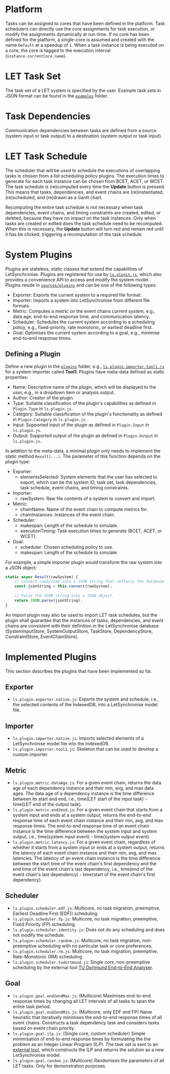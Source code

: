 # Platform
Tasks can be assigned to cores that have been defined in the platform. Task schedulers
can directly use the core assignments for task execution, or modify the assignments
dynamically at run-time. If no core has been defined for the platform, a single-core is 
assumed and created with the name `Default` at a speedup of `1`. When a task instance 
is being executed on a core, the core is tagged to the execution interval (`instance.currentCore.name`).


# LET Task Set
The task set of a LET system is specified by the user.
Example task sets in JSON format can be found in the [`examples`](../examples) folder.


# Task Dependencies
Communication dependencies between tasks are defined from a source (system input or task output)
to a destination (system output or task input).


# LET Task Schedule
The scheduler that will be used to schedule the executions of overlapping tasks is chosen from a list scheduling policy plugins.
The execution times to generate for each task instance can be chosen from BCET, ACET, or WCET.
The task schedule is (re)computed every time the **Update** button is pressed. 
This means that tasks, dependencies, and event chains are (re)instantiated, (re)scheduled, and (re)drawn as a Gantt chart. 

Recomputing the entire task schedule is not necessary when task dependencies, event chains, and timing constraints are created, edited, or deleted,
because they have no impact on the task instances. 
Only when tasks are created or edited does the task schedule need to be recomputed.
When this is necessary, the **Update** button will turn red and remain red until it has be clicked, triggering a recomputation of the task schedule.


# System Plugins
Plugins are stateless, static classes that extend the capabilities of LetSynchronise.
Plugins are registered for use by [`ls.plugin.js`](../sources/plugins/ls.plugin.js), 
which also provides a convenience API to access and modify the system model.
Plugins reside in [`sources/plugins`](../sources/plugins) and can be one of the following types:
* Exporter: Exports the current system to a required file format.
* Importer: Imports a system into LetSynchronise from different file formats.
* Metric: Computes a metric on the event chains current system, e.g., data age, end-to-end response time, and communication latency. 
* Scheduler: Schedules the current system according to a scheduling policy, e.g., fixed-priority, rate monotonic, or earliest deadline first.
* Goal: Optimises the current system according to a goal, e.g., minimise end-to-end response times.

## Defining a Plugin
Define a new plugin in the [`plugins`](../sources/plugins) folder, e.g., 
[`ls.plugin.importer.tool1.js`](../sources/plugins/ls.plugin.importer.tool1.js) 
for a system importer called **Tool1**. Plugins have meta-data defined as static properties:
* Name: Descriptive name of the plugin, which will be displayed to the user, e.g., in a dropdown item or analysis output.
* Author: Creator of the plugin.
* Type: Suitable classification of the plugin's capabilities as defined in `Plugin.Type` in `ls.plugin.js`.
* Category: Suitable classification of the plugin's functionality as defined in `Plugin.Category` in `ls.plugin.js`.
* Input: Supported input of the plugin as defined in `Plugin.Input` in `ls.plugin.js`.
* Output: Supported output of the plugin as defined in `Plugin.Output` in `ls.plugin.js`.

In addition to the meta-data, a minimal plugin only needs to implement the static method `Result(...)`.
The parameter of this function depends on the plugin type:
* Exporter: 
  * elementsSelected: System elements that the user has selected to export, which can be the system IO, task set, task dependencies, task schedule, event chains, and timing constraints.
* Importer: 
  * rawSystem: Raw file contents of a system to convert and import.
* Metric: 
  * chainName: Name of the event chain to compute metrics for. 
  * chainInstances: Instances of the event chain.
* Scheduler: 
  * makespan: Length of the schedule to simulate.
  * executionTiming: Task execution times to generate (BCET, ACET, or WCET).
* Goal: 
  * scheduler: Chosen scheduling policy to use.
  * makespan: Length of the schedule to simulate.

For example, a simple importer plugin would transform the raw system into a JSON object:
```javascript
static async Result(rawSystem) {
    // Convert rawSystem into a JSON string that reflects the database structure of LetSynchronise.
    const jsonString = this.convert(rawSystem);
    
    // Parse the JSON string into a JSON object.
    return JSON.parse(jsonString);
}
```

An import plugin may also be used to import LET task schedules, but the plugin shall guarantee 
that the instances of tasks, dependencies, and event chains are consistent with their definition in 
the LetSynchronise database (SystemInputStore, SystemOutputStore, TaskStore, DependencyStore, 
ConstraintStore, EventChainStore).


# Implemented Plugins
This section describes the plugins that have been implemented so far.

## Exporter
* `ls.plugin.exporter.native.js`: Exports the system and schedule, i.e., the selected contents 
  of the IndexedDB, into a LetSynchronise model file.

## Importer
* `ls.plugin.importer.native.js`: Imports selected elements of a LetSynchronise model file 
  into the IndexedDB.
* `ls.plugin.importer.tool1.js`: Skeleton that can be used to develop a custom importer.

## Metric
* `ls.plugin.metric.dataAge.js`: For a given event chain, returns the data age of each 
  dependency instance and their min, avg, and max data ages. The data age of a dependency instance
  is the time difference between its start and end, i.e., time(LET start of the input task) - 
  time(LET end of the output task). 
* `ls.plugin.metric.end2end.js`: For a given event chain that starts from a system input and 
  ends at a system output, returns the end-to-end response time of each event chain instance 
  and their min, avg, and max response times. The end-to-end response time of an event chain instance
  is the time difference between the system input and system output, i.e., 
  time(system input event) - time(system output event).
* `ls.plugin.metric.latency.js`: For a given event chain, regardless of whether it starts 
  from a system input or ends at a system output, returns the latency of each event chain instance
  and their min, avg, and max latencies. The latency of an event chain instance is the 
  time difference between the start time of the event chain's first dependency and the end time of the 
  event chain's last dependency, i.e., 
  time(end of the event chain's last dependency) - time(start of the event chain's first dependency).

## Scheduler
* `ls.plugin.scheduler.edf.js`: Multicore, no task migration, preemptive, Earliest Deadline First (EDF)) scheduling.
* `ls.plugin.scheduler.fp.js`: Multicore, no task migration, preemptive, Fixed Priority (FP) scheduling.
* `ls.plugin.scheduler.identity.js`: Does not do any scheduling and does not modify the schedule.
* `ls.plugin.scheduler.random.js`: Multicore, no task migration, non-preemptive scheduling with no particular task or core preferences.
* `ls.plugin.scheduler.rm.js`: Multicore, no task migration, preemptive, Rate-Monotonic (RM) scheduling
* `ls.plugin.scheduler.tudortmund.js`: Single core, non-preemptive scheduling by the external tool
                                       [TU Dortmund End-to-End Analyser](https://github.com/mkuo005/end-to-end).

## Goal
* `ls.plugin.goal.end2endMax.js`: (Multicore) Maximises end-to-end response times by changing 
  all LET intervals of all tasks to span the entire task period.
* `ls.plugin.goal.end2endMin.js`: (Multicore, only EDF and FP) Naive heuristic that iteratively minimises the 
  end-to-end response times of all event chains. Constructs a task dependency task
  and considers tasks based on event chain priority.
* `ls.plugin.goal.ilp.js`: (Single core, custom scheduler) Simple minimisation of end-to-end response times by 
  formulating the the problem as an Integer Linear Program (ILP). The task set is 
  sent to an [external tool](https://github.com/mkuo005/LET-LP-Scheduler), which 
  constructs the ILP and returns the solution as a new LetSynchronise model.
* `ls.plugin.goal.random.js`: (Multicore) Randomises the parameters of all LET tasks. 
  Only for demonstration purposes.
